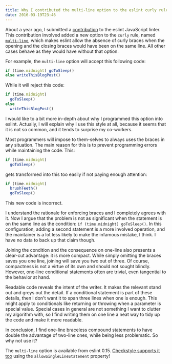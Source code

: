 ```yaml
---
title: Why I contributed the multi-line option to the eslint curly rule
date: 2016-03-19T23:46
---
```


About a year ago, I submitted a
[contribution](https://github.com/eslint/eslint/pull/1825) to the eslint
JavaScript linter. This contribution involved added a new option to the `curly`
rule, named  [`multi-line`](http://eslint.org/docs/rules/curly#multi-line),
which makes eslint allow the absence of curly braces when the opening and the
closing braces would have been on the same line. All other  cases behave as they
would have without that option.

For example, the `multi-line` option will accept this following code:

```js
if (time.midnight) goToSleep()
else writeThisBlogPost()
```

While it will reject this code:

```js
if (time.midnight)
  goToSleep()
else
  writeThisBlogPost()
```

I would like to a bit more in-depth about why I programmed this option into
eslint. Actually, I will explain why I use this style at all, because it seems
that it is not so common, and it tends to surprise my co-workers.

Most  programmers will impose to them-selves to always uses the braces in any
situation. The main reason for this is to prevent programming errors while
maintaining the code. This:

```js
if (time.midnight)
  goToSleep()
```

gets transformed into this too easily if not paying enough attention:

```js
if (time.midnight)
  brushTeeth()
  goToSleep()
```

This new code is incorrect.

I understand the rationale for enforcing braces and I completely agrees with it.
Now I argue that the problem is not as significant when the statement is on the
same line as the condition: `if (time.midnight) goToSleep()`. In this
configuration, adding a second statement is a more involved operation, and the
maintainer is a lot less likely to make the infamous mistake, I think. I have no
data to back up that claim though.

Joining the condition and the consequence on one-line also presents a clear-cut
advantage: it is more compact. While simply omitting the braces saves you one
line, joining will save you two out of three. Of course, compactness is not a
virtue of its own and should not sought blindly. However, one-line conditional
statements often are trivial, even tangential to the behavior at hand.

Readable code reveals the intent of the writer. It makes the relevant stand out
and greys out the detail. If a conditional statement is part of these details,
then I don't want it to span three lines when one is enough. This might apply to
conditionals like returning or throwing when a parameter is special value.
Special cases in general are not something I want to clutter my algorithm with,
so I find writing them on one line a neat way to tidy up the code and make it
more readable.

In conclusion, I find one-line braceless compound statements to have double the
advantage of two-line ones, while being less problematic. So why not use it?

The `multi-line` option is available from eslint 0.15.  [Checkstyle supports it
too](http://checkstyle.sourceforge.net/config_blocks.html#NeedBraces) using the
`allowSingleLineStatement` property!
